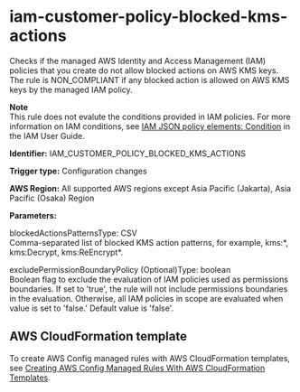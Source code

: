# iam\-customer\-policy\-blocked\-kms\-actions<a name="iam-customer-policy-blocked-kms-actions"></a>

Checks if the managed AWS Identity and Access Management \(IAM\) policies that you create do not allow blocked actions on AWS KMS keys\. The rule is NON\_COMPLIANT if any blocked action is allowed on AWS KMS keys by the managed IAM policy\. 

**Note**  
This rule does not evalute the conditions provided in IAM policies\. For more information on IAM conditions, see [IAM JSON policy elements: Condition](https://docs.aws.amazon.com/IAM/latest/UserGuide/reference_policies_elements_condition.html) in the IAM User Guide\.

**Identifier:** IAM\_CUSTOMER\_POLICY\_BLOCKED\_KMS\_ACTIONS

**Trigger type:** Configuration changes

**AWS Region:** All supported AWS regions except Asia Pacific \(Jakarta\), Asia Pacific \(Osaka\) Region

**Parameters:**

blockedActionsPatternsType: CSV  
Comma\-separated list of blocked KMS action patterns, for example, kms:\*, kms:Decrypt, kms:ReEncrypt\*\.

excludePermissionBoundaryPolicy \(Optional\)Type: boolean  
Boolean flag to exclude the evaluation of IAM policies used as permissions boundaries\. If set to 'true', the rule will not include permissions boundaries in the evaluation\. Otherwise, all IAM policies in scope are evaluated when value is set to 'false\.' Default value is 'false'\.

## AWS CloudFormation template<a name="w79aac11c32c17b9d321c17"></a>

To create AWS Config managed rules with AWS CloudFormation templates, see [Creating AWS Config Managed Rules With AWS CloudFormation Templates](aws-config-managed-rules-cloudformation-templates.md)\.